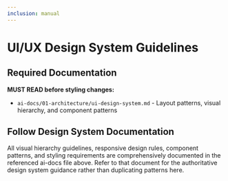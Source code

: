```yaml
---
inclusion: manual
---
```

# UI/UX Design System Guidelines

## Required Documentation

**MUST READ before styling changes:**
- `ai-docs/01-architecture/ui-design-system.md` - Layout patterns, visual hierarchy, and component patterns

## Follow Design System Documentation

All visual hierarchy guidelines, responsive design rules, component patterns, and styling requirements are comprehensively documented in the referenced ai-docs file above. Refer to that document for the authoritative design system guidance rather than duplicating patterns here.
